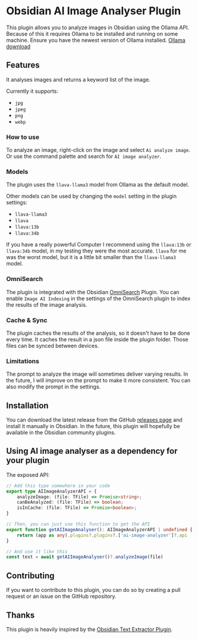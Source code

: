 # Obsidian AI Image Analyser Plugin

This plugin allows you to analyze images in Obsidian using the Ollama API.
Because of this it requires Ollama to be installed and running on some machine.
Ensure you have the newest version of Ollama installed.
[Ollama download](https://ollama.com/download)

## Features
It analyses images and returns a keyword list of the image.

Currently it supports:
- `jpg`
- `jpeg`
- `png`
- `webp`

### How to use
To analyze an image, right-click on the image and select `Ai analyze image`.
Or use the command palette and search for `AI image analyzer`.

### Models
The plugin uses the `llava-llama3` model from Ollama as the default model.

Other models can be used by changing the `model` setting in the plugin settings:
- `llava-llama3`
- `llava`
- `llava:13b`
- `llava:34b`

If you have a really powerful Computer I recommend using the `llava:13b` or `llava:34b` model, in my testing they were the most accurate.
`llava` for me was the worst model, but it is a little bit smaller than the `llava-llama3` model.

###  OmniSearch
The plugin is integrated with the Obsidian [OmniSearch](https://github.com/scambier/obsidian-omnisearch) Plugin.
You can enable `Image AI Indexing` in the settings of the OmniSearch plugin to index the results of the image analysis.

### Cache & Sync
The plugin caches the results of the analysis, so it doesn't have to be done every time.
It caches the result in a json file inside the plugin folder.
Those files can be synced between devices.

### Limitations
The prompt to analyze the image will sometimes deliver varying results.
In the future, I will improve on the prompt to make it more consistent.
You can also modify the prompt in the settings.

## Installation
You can download the latest release from the GitHub [releases page](https://github.com/swaggeroo/obsidian-ai-image-analyser/releases) and install it manually in Obsidian.
In the future, this plugin will hopefully be available in the Obsidian community plugins.

## Using AI image analyser as a dependency for your plugin
The exposed API:
```typescript
// Add this type somewhere in your code
export type AIImageAnalyzerAPI = {
	analyzeImage: (file: TFile) => Promise<string>;
	canBeAnalyzed: (file: TFile) => boolean;
	isInCache: (file: TFile) => Promise<boolean>;
}

// Then, you can just use this function to get the API
export function getAIImageAnalyser(): AIImageAnalyzerAPI | undefined {
	return (app as any).plugins?.plugins?.['ai-image-analyzer']?.api
}

// And use it like this
const text = await getAIImageAnalyser()?.analyzeImage(file)
```

## Contributing
If you want to contribute to this plugin, you can do so by creating a pull request or an issue on the GitHub repository.

## Thanks
This plugin is heavily inspired by the [Obsidian Text Extractor Plugin](https://github.com/scambier/obsidian-text-extractor).
